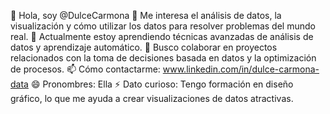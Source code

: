👋 Hola, soy @DulceCarmona
👀 Me interesa el análisis de datos, la visualización y cómo utilizar los datos para resolver problemas del mundo real.
🌱 Actualmente estoy aprendiendo técnicas avanzadas de análisis de datos y aprendizaje automático.
💞️ Busco colaborar en proyectos relacionados con la toma de decisiones basada en datos y la optimización de procesos.
📫 Cómo contactarme: www.linkedin.com/in/dulce-carmona-data
😄 Pronombres: Ella
⚡ Dato curioso: Tengo formación en diseño gráfico, lo que me ayuda a crear visualizaciones de datos atractivas.

